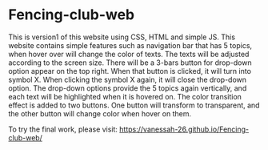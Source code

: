 # Fencing-club-web
This is version1 of this website using CSS, HTML and simple JS. This website contains simple features such as navigation bar that has 5 topics, when hover over will change the color of texts. The texts will be adjusted according to the screen size. There will be a 3-bars button for drop-down option appear on the top right. When that button is clicked, it will turn into symbol X. When clicking the symbol X again, it will close the drop-down option. The drop-down options provide the 5 topics again vertically, and each text will be highlighted when it is hovered on. The color transition effect is added to two buttons. One button will transform to transparent, and the other button will change color when hover on them.  

To try the final work, please visit: https://vanessah-26.github.io/Fencing-club-web/
